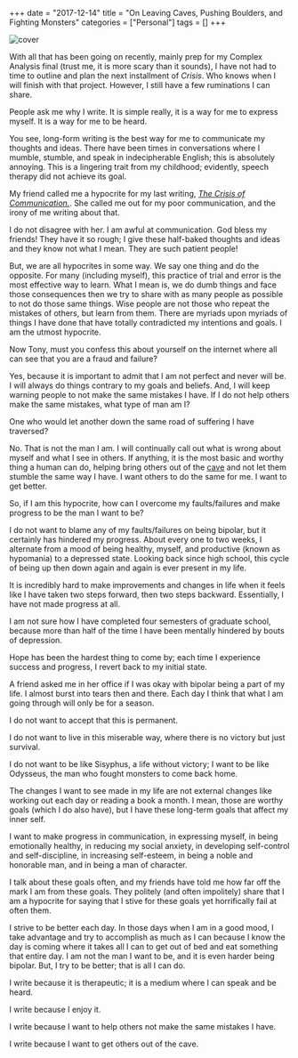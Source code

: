 +++
date = "2017-12-14"
title = "On Leaving Caves, Pushing Boulders, and Fighting Monsters"
categories = ["Personal"]
tags = []
+++

![cover](/images/platoscave.png "image")

With all that has been going on recently, mainly prep for my Complex Analysis final (trust me, it is more scary than it sounds), I have not had to time to outline and plan the next installment of <em>Crisis</em>. Who knows when I will finish with that project. However, I still have a few ruminations I can share.

People ask me why I write. It is simple really, it is a way for me to express myself. It is a way for me to be heard.

You see, long-form writing is the best way for me to communicate my thoughts and ideas. There have been times in conversations where I mumble, stumble, and speak in indecipherable English; this is absolutely annoying. This is a lingering trait from my childhood; evidently, speech therapy did not achieve its goal.

My friend called me a hypocrite for my last writing, <a href="http://theoraclenetwork.com/2017/12/07/the-crisis-of-communication/"><em>The Crisis of Communication.</em></a>. She called me out for my poor communication, and the irony of me writing about that.

I do not disagree with her. I am awful at communication. God bless my friends! They have it so rough; I give these half-baked thoughts and ideas and they know not what I mean. They are such patient people!

But, we are all hypocrites in some way. We say one thing and do the opposite. For many (including myself), this practice of trial and error is the most effective way to learn. What I mean is, we do dumb things and face those consequences then we try to share with as many people as possible to not do those same things. Wise people are not those who repeat the mistakes of others, but learn from them. There are myriads upon myriads of things I have done that have totally contradicted my intentions and goals. I am the utmost hypocrite.

Now Tony, must you confess this about yourself on the internet where all can see that you are a fraud and failure?

Yes, because it is important to admit that I am not perfect and never will be. I will always do things contrary to my goals and beliefs. And, I will keep warning people to not make the same mistakes I have. If I do not help others make the same mistakes, what type of man am I?

One who would let another down the same road of suffering I have traversed?

No. That is not the man I am. I will continually call out what is wrong about myself and what I see in others. If anything, it is the most basic and worthy thing a human can do, helping bring others out of the <a href="https://en.wikipedia.org/wiki/Allegory_of_the_Cave">cave</a> and not let them stumble the same way I have. I want others to do the same for me. I want to get better.

So, if I am this hypocrite, how can I overcome my faults/failures and make progress to be the man I want to be?

I do not want to blame any of my faults/failures on being bipolar, but it certainly has hindered my progress. About every one to two weeks, I alternate from a mood of being healthy, myself, and productive (known as hypomania) to a depressed state. Looking back since high school, this cycle of being up then down again and again is ever present in my life.

It is incredibly hard to make improvements and changes in life when it feels like I have taken two steps forward, then two steps backward. Essentially, I have not made progress at all.

I am not sure how I have completed four semesters of graduate school, because more than half of the time I have been mentally hindered by bouts of depression.

Hope has been the hardest thing to come by; each time I experience success and progress, I revert back to my initial state.

A friend asked me in her office if I was okay with bipolar being a part of my life. I almost burst into tears then and there. Each day I think that what I am going through will only be for a season.

I do not want to accept that this is permanent.

I do not want to live in this miserable way, where there is no victory but just survival.

I do not want to be like Sisyphus, a life without victory; I want to be like Odysseus, the man who fought monsters to come back home.

The changes I want to see made in my life are not external changes like working out each day or reading a book a month. I mean, those are worthy goals (which I do also have), but I have these long-term goals that affect my inner self.

I want to make progress in communication, in expressing myself, in being emotionally healthy, in reducing my social anxiety, in developing self-control and self-discipline, in increasing self-esteem, in being a noble and honorable man, and in being a man of character.

I talk about these goals often, and my friends have told me how far off the mark I am from these goals. They politely (and often impolitely) share that I am a hypocrite for saying that I stive for these goals yet horrifically fail at often them.

I strive to be better each day. In those days when I am in a good mood, I take advantage and try to accomplish as much as I can because I know the day is coming where it takes all I can to get out of bed and eat something that entire day. I am not the man I want to be, and it is even harder being bipolar. But, I try to be better; that is all I can do.

I write because it is therapeutic; it is a medium where I can speak and be heard.

I write because I enjoy it.

I write because I want to help others not make the same mistakes I have.

I write because I want to get others out of the cave.
